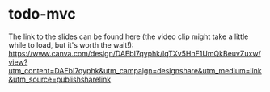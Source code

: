 # todo-mvc

The link to the slides can be found here (the video clip might take a little while to load, but it's worth the wait!): 
https://www.canva.com/design/DAEbI7qyphk/lqTXv5HnF1UmQkBeuvZuxw/view?utm_content=DAEbI7qyphk&utm_campaign=designshare&utm_medium=link&utm_source=publishsharelink
